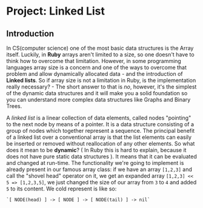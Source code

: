 # Project: Linked List
<!-- *Estimated Time: 1 hr* -->

## Introduction

In CS(computer science) one of the most basic data structures is the Array itself. Luckily, in **Ruby** arrays aren't limited to a size,
so one doesn't have to think how to overcome that limitation. However, in some programming languages array size is a concern and one of the ways to overcome that problem and allow dynamically allocated data - and the introduction of **Linked lists**. So if array size is not a limitation in Ruby, is the implementation really necessary? - The short answer to that is *no*, however, it's the simplest of the dynamic data structures and it will make you a solid foundation so you can understand more complex data structures like Graphs and Binary Trees.

A *linked list* is a linear collection of data elements, called nodes "pointing" to the next node by means of a pointer. It is a data structure consisting of a group of nodes which together represent a sequence. The principal benefit of a linked list over a conventional array is that the list elements can easily be inserted or removed without reallocation of any other elements. So what does it mean to be **dynamic**? ( In Ruby this is hard to explain, because it does not have pure static data structures ). It means that it can be evaluated and changed at run-time. The functionality we're going to implement is already present in our famous array class: if we have an array `[1,2,3]` and call the "shovel head" operator on it, we get an expanded array `[1,2,3] << 5 => [1,2,3,5]`, we just changed the size of our array from `3` to `4` and added `5` to its content. We cold represent is like so:

	`[ NODE(head) ] -> [ NODE ] -> [ NODE(tail) ] -> nil`
 

